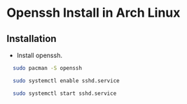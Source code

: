 
# Openssh Install in Arch Linux



## Installation

- Install openssh.

```bash
  sudo pacman -S openssh
```

```bash
  sudo systemctl enable sshd.service
```
```bash
  sudo systemctl start sshd.service
```
